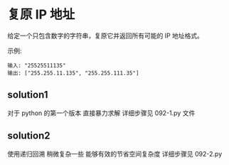 # 复原 IP 地址

给定一个只包含数字的字符串，复原它并返回所有可能的 IP 地址格式。

示例:

```shell
输入: "25525511135"
输出: ["255.255.11.135", "255.255.111.35"]
```

## solution1

对于 python 的第一个版本 直接暴力求解 详细步骤见 092-1.py 文件

## solution2

使用递归回溯 稍微复杂一些 能够有效的节省空间复杂度 详细步骤见 092-2.py
